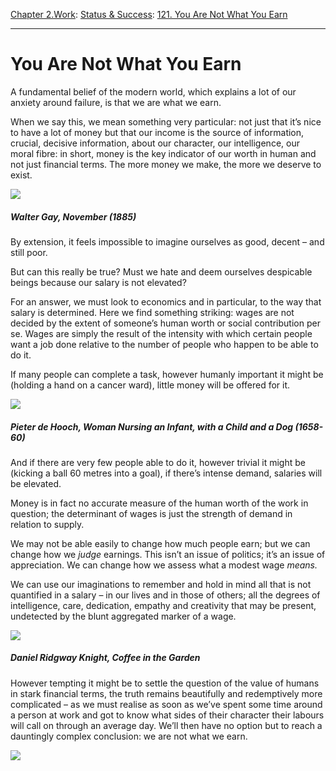 [Chapter 2.Work](https://www.theschooloflife.com/thebookoflife/category/work/): [Status & Success](https://www.theschooloflife.com/thebookoflife/category/work/status-and-success/): [121. You Are Not What You Earn](https://www.theschooloflife.com/thebookoflife/you-are-not-what-you-earn/)

* * *

# You Are Not What You Earn

A fundamental belief of the modern world, which explains a lot of our anxiety around failure, is that we are what we earn.

When we say this, we mean something very particular: not just that it’s nice to have a lot of money but that our income is the source of information, crucial, decisive information, about our character, our intelligence, our moral fibre: in short, money is the key indicator of our worth in human and not just financial terms. The more money we make, the more we deserve to exist.

![](http://www.19thc-artworldwide.org/images/stories/spring_13/reviews/whit-gay03.jpg)

##### Walter Gay, _November_&nbsp;(1885)

By extension, it feels impossible to imagine ourselves as good, decent – and still poor.

But can this really be true? Must we hate and deem ourselves despicable beings because our salary is not elevated?

For an answer, we must look to economics and in particular, to the way that salary is determined. Here we find something striking: wages are not decided by the extent of someone’s human worth or social contribution per se. Wages are simply the result of the intensity with which certain people want a job done relative to the number of people who happen to be able to do it.

If many people can complete a task, however humanly important it might be (holding a hand on a cancer ward), little money will be offered for it.

![](https://s-media-cache-ak0.pinimg.com/736x/78/61/7f/78617f28b6edef44eb93e55c8dc0e2b5.jpg)

##### Pieter de Hooch, _Woman Nursing an Infant, with a Child and a Dog_ (1658-60)

And if there are very few people able to do it, however trivial it might be (kicking a ball 60 metres into a goal), if there’s intense demand, salaries will be elevated.

Money is in fact no accurate measure of the human worth of the work in question; the determinant of wages is just the strength of demand in relation to supply.

We may not be able easily to change how much people earn; but we can change how we _judge_ earnings. This isn’t an issue of politics; it’s an issue of appreciation. We can change how we assess what a modest wage _means._

We can use our imaginations to remember and hold in mind all that is not quantified in a salary – in our lives and in those of others; all the degrees of intelligence, care, dedication, empathy and creativity that may be present, undetected by the blunt aggregated marker of a wage.

![](http://momentsjournal.com/wp-content/uploads/2015/06/Daniel_Ridgway_Knight_Painting_Coffee_in_the_garden.jpg)

##### Daniel Ridgway Knight, _Coffee in the Garden_

However tempting it might be to settle the question of the value of humans in stark financial terms, the truth remains beautifully and redemptively more complicated – as we must realise as soon as we’ve spent some time around a person at work and got to know what sides of their character their labours will call on through an average day. We’ll then have no option but to reach a dauntingly complex conclusion: we are not what we earn.

[![](https://img.youtube.com/vi/_RO0YjXM51c/0.jpg)](https://www.youtube.com/embed/_RO0YjXM51c '')
